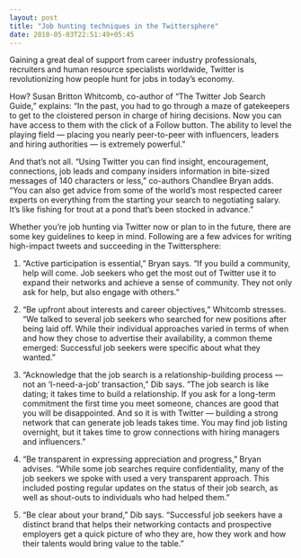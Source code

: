 ```yaml
---
layout: post
title: "Job hunting techniques in the Twittersphere"
date: 2010-05-03T22:51:49+05:45
---
```


Gaining a great deal of support from career industry professionals, recruiters and human resource specialists worldwide, Twitter is revolutionizing how people hunt for jobs in today’s economy.

How? Susan Britton Whitcomb, co-author of “The Twitter Job Search Guide,” explains: “In the past, you had to go through a maze of gatekeepers to get to the cloistered person in charge of hiring decisions. Now you can have access to them with the click of a Follow button. The ability to level the playing field — placing you nearly peer-to-peer with influencers, leaders and hiring authorities — is extremely powerful.”

And that’s not all. “Using Twitter you can find insight, encouragement, connections, job leads and company insiders information in bite-sized messages of 140 characters or less,” co-authors Chandlee Bryan adds. “You can also get advice from some of the world’s most respected career experts on everything from the starting your search to negotiating salary. It’s like fishing for trout at a pond that’s been stocked in advance.”

Whether you’re job hunting via Twitter now or plan to in the future, there are some key guidelines to keep in mind. Following are a few advices for writing high-impact tweets and succeeding in the Twittersphere:

1. “Active participation is essential,” Bryan says. “If you build a community, help will come. Job seekers who get the most out of Twitter use it to expand their networks and achieve a sense of community. They not only ask for help, but also engage with others.”

2. “Be upfront about interests and career objectives,” Whitcomb stresses. “We talked to several job seekers who searched for new positions after being laid off. While their individual approaches varied in terms of when and how they chose to advertise their availability, a common theme emerged: Successful job seekers were specific about what they wanted.”

3. “Acknowledge that the job search is a relationship-building process — not an ‘I-need-a-job’ transaction,” Dib says. ”The job search is like dating; it takes time to build a relationship. If you ask for a long-term commitment the first time you meet someone, chances are good that you will be disappointed. And so it is with Twitter — building a strong network that can generate job leads takes time. You may find job listing overnight, but it takes time to grow connections with hiring managers and influencers.”

4. “Be transparent in expressing appreciation and progress,” Bryan advises. “While some job searches require confidentiality, many of the job seekers we spoke with used a very transparent approach. This included posting regular updates on the status of their job search, as well as shout-outs to individuals who had helped them.”

5. “Be clear about your brand,” Dib says. “Successful job seekers have a distinct brand that helps their networking contacts and prospective employers get a quick picture of who they are, how they work and how their talents would bring value to the table.”
